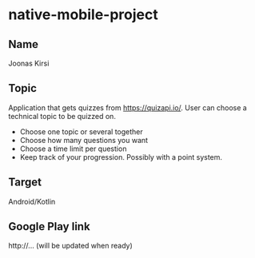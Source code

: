 # native-mobile-project

## Name
Joonas Kirsi

## Topic
Application that gets quizzes from https://quizapi.io/. User can choose a technical topic to be quizzed on.
- Choose one topic or several together
- Choose how many questions you want
- Choose a time limit per question
- Keep track of your progression. Possibly with a point system.

## Target
Android/Kotlin

## Google Play link
http://… (will be updated when ready)
